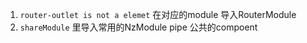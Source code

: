 1.  ``` router-outlet is not a elemet ``` 在对应的module 导入RouterModule  
2.  ```shareModule``` 里导入常用的NzModule pipe 公共的compoent 
